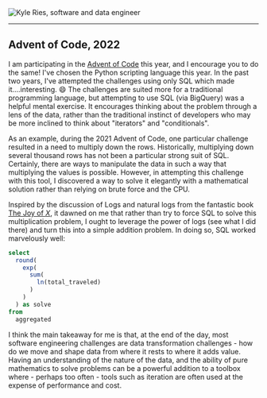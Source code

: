 <img alt="Kyle Ries, software and data engineer" src="https://user-images.githubusercontent.com/1095673/206064782-d8f875b2-eafe-45c3-9f20-974fcdc467d6.png">

***

## Advent of Code, 2022

I am participating in the [Advent of Code](https://adventofcode.com/) this year, and I encourage you to do the same! I've chosen the Python scripting language this year. In the past two years, I've attempted the challenges using only SQL which made it....interesting. :smile: The challenges are suited more for a traditional programming language, but attempting to use SQL (via BigQuery) was a helpful mental exercise. It encourages thinking about the problem through a lens of the data, rather than the traditional instinct of developers who may be more inclined to think about "iterators" and "conditionals".

As an example, during the 2021 Advent of Code, one particular challenge resulted in a need to multiply down the rows. Historically, multiplying down several thousand rows has not been a particular strong suit of SQL. Certainly, there are ways to manipulate the data in such a way that multiplying the values is possible. However, in attempting this challenge with this tool, I discovered a way to solve it elegantly with a mathematical solution rather than relying on brute force and the CPU.

Inspired by the discussion of Logs and natural logs from the fantastic book [The Joy of *X*](https://www.overdrive.com/media/4872928/the-joy-of-x), it dawned on me that rather than try to force SQL to solve this multiplication problem, I ought to leverage the power of logs (see what I did there) and turn this into a simple addition problem. In doing so, SQL worked marvelously well:

```sql
select
  round(
    exp(
      sum(
        ln(total_traveled)
      )
    )
  ) as solve
from 
  aggregated
```

I think the main takeaway for me is that, at the end of the day, most software engineering challenges are data transformation challenges - how do we move and shape data from where it rests to where it adds value. Having an understanding of the nature of the data, and the ability of pure mathematics to solve problems can be a powerful addition to a toolbox where - perhaps too often - tools such as iteration are often used at the expense of performance and cost.
